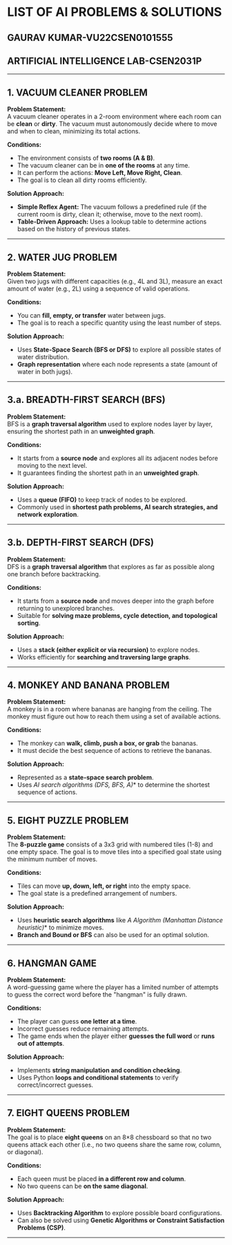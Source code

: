 # LIST OF AI PROBLEMS & SOLUTIONS 
## GAURAV KUMAR-VU22CSEN0101555
## ARTIFICIAL INTELLIGENCE LAB-CSEN2031P

---

## 1. VACUUM CLEANER PROBLEM  
**Problem Statement:**  
A vacuum cleaner operates in a 2-room environment where each room can be **clean** or **dirty**. The vacuum must autonomously decide where to move and when to clean, minimizing its total actions.  

**Conditions:**  
- The environment consists of **two rooms (A & B)**.  
- The vacuum cleaner can be in **one of the rooms** at any time.  
- It can perform the actions: **Move Left, Move Right, Clean**.  
- The goal is to clean all dirty rooms efficiently.  

**Solution Approach:**  
- **Simple Reflex Agent:** The vacuum follows a predefined rule (if the current room is dirty, clean it; otherwise, move to the next room).  
- **Table-Driven Approach:** Uses a lookup table to determine actions based on the history of previous states.  

---

## 2. WATER JUG PROBLEM  
**Problem Statement:**  
Given two jugs with different capacities (e.g., 4L and 3L), measure an exact amount of water (e.g., 2L) using a sequence of valid operations.  

**Conditions:**  
- You can **fill, empty, or transfer** water between jugs.  
- The goal is to reach a specific quantity using the least number of steps.  

**Solution Approach:**  
- Uses **State-Space Search (BFS or DFS)** to explore all possible states of water distribution.  
- **Graph representation** where each node represents a state (amount of water in both jugs).  

---

## 3.a. BREADTH-FIRST SEARCH (BFS)  
**Problem Statement:**  
BFS is a **graph traversal algorithm** used to explore nodes layer by layer, ensuring the shortest path in an **unweighted graph**.  

**Conditions:**  
- It starts from a **source node** and explores all its adjacent nodes before moving to the next level.  
- It guarantees finding the shortest path in an **unweighted graph**.  

**Solution Approach:**  
- Uses a **queue (FIFO)** to keep track of nodes to be explored.  
- Commonly used in **shortest path problems, AI search strategies, and network exploration**.  

---

## 3.b. DEPTH-FIRST SEARCH (DFS)  
**Problem Statement:**  
DFS is a **graph traversal algorithm** that explores as far as possible along one branch before backtracking.  

**Conditions:**  
- It starts from a **source node** and moves deeper into the graph before returning to unexplored branches.  
- Suitable for **solving maze problems, cycle detection, and topological sorting**.  

**Solution Approach:**  
- Uses a **stack (either explicit or via recursion)** to explore nodes.  
- Works efficiently for **searching and traversing large graphs**.  

---

## 4. MONKEY AND BANANA PROBLEM  
**Problem Statement:**  
A monkey is in a room where bananas are hanging from the ceiling. The monkey must figure out how to reach them using a set of available actions.  

**Conditions:**  
- The monkey can **walk, climb, push a box, or grab** the bananas.  
- It must decide the best sequence of actions to retrieve the bananas.  

**Solution Approach:**  
- Represented as a **state-space search problem**.  
- Uses **AI search algorithms (DFS, BFS, A*)** to determine the shortest sequence of actions.  

---

## 5. EIGHT PUZZLE PROBLEM  
**Problem Statement:**  
The **8-puzzle game** consists of a 3x3 grid with numbered tiles (1-8) and one empty space. The goal is to move tiles into a specified goal state using the minimum number of moves.  

**Conditions:**  
- Tiles can move **up, down, left, or right** into the empty space.  
- The goal state is a predefined arrangement of numbers.  

**Solution Approach:**  
- Uses **heuristic search algorithms** like **A* Algorithm (Manhattan Distance heuristic)** to minimize moves.  
- **Branch and Bound or BFS** can also be used for an optimal solution.  

---

## 6. HANGMAN GAME  
**Problem Statement:**  
A word-guessing game where the player has a limited number of attempts to guess the correct word before the "hangman" is fully drawn.  

**Conditions:**  
- The player can guess **one letter at a time**.  
- Incorrect guesses reduce remaining attempts.  
- The game ends when the player either **guesses the full word** or **runs out of attempts**.  

**Solution Approach:**  
- Implements **string manipulation and condition checking**.  
- Uses Python **loops and conditional statements** to verify correct/incorrect guesses.  

---

## 7. EIGHT QUEENS PROBLEM  
**Problem Statement:**  
The goal is to place **eight queens** on an 8×8 chessboard so that no two queens attack each other (i.e., no two queens share the same row, column, or diagonal).  

**Conditions:**  
- Each queen must be placed **in a different row and column**.  
- No two queens can be **on the same diagonal**.  

**Solution Approach:**  
- Uses **Backtracking Algorithm** to explore possible board configurations.  
- Can also be solved using **Genetic Algorithms or Constraint Satisfaction Problems (CSP)**.  

---

